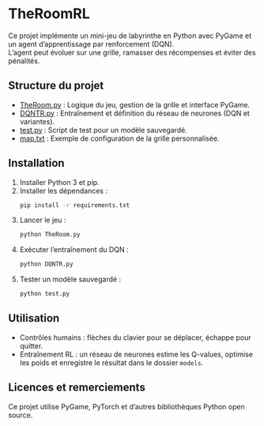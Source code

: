 # TheRoomRL

Ce projet implémente un mini-jeu de labyrinthe en Python avec PyGame et un agent d’apprentissage par renforcement (DQN).  
L’agent peut évoluer sur une grille, ramasser des récompenses et éviter des pénalités.

## Structure du projet

- [TheRoom.py](TheRoom.py) : Logique du jeu, gestion de la grille et interface PyGame.  
- [DQNTR.py](DQNTR.py) : Entraînement et définition du réseau de neurones (DQN et variantes).  
- [test.py](test.py) : Script de test pour un modèle sauvegardé.  
- [map.txt](map.txt) : Exemple de configuration de la grille personnalisée.

## Installation

1. Installer Python 3 et pip.  
2. Installer les dépendances :  
   ```bash
   pip install -r requirements.txt
   ```
3. Lancer le jeu :
   ```bash
   python TheRoom.py
   ```
4. Exécuter l’entraînement du DQN :
   ```bash
   python DQNTR.py
   ```
5. Tester un modèle sauvegardé :
   ```bash
   python test.py
   ```

## Utilisation

- Contrôles humains : flèches du clavier pour se déplacer, échappe pour quitter.  
- Entraînement RL : un réseau de neurones estime les Q-values, optimise les poids et enregistre le résultat dans le dossier `models`.

## Licences et remerciements
Ce projet utilise PyGame, PyTorch et d’autres bibliothèques Python open source.